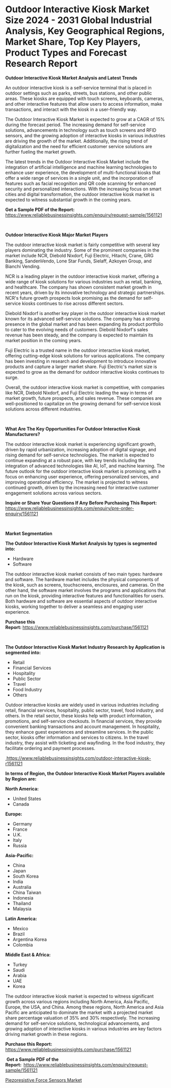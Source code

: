 <p><h1>Outdoor Interactive Kiosk Market Size 2024 - 2031 Global Industrial Analysis, Key Geographical Regions, Market Share, Top Key Players, Product Types and Forecast Research Report</h1></p><p><strong>Outdoor Interactive Kiosk Market Analysis and Latest Trends</strong></p>
<p><p>An outdoor interactive kiosk is a self-service terminal that is placed in outdoor settings such as parks, streets, bus stations, and other public areas. These kiosks are equipped with touch screens, keyboards, cameras, and other interactive features that allow users to access information, make transactions, and interact with the kiosk in a user-friendly way.</p><p>The Outdoor Interactive Kiosk Market is expected to grow at a CAGR of 15% during the forecast period. The increasing demand for self-service solutions, advancements in technology such as touch screens and RFID sensors, and the growing adoption of interactive kiosks in various industries are driving the growth of the market. Additionally, the rising trend of digitalization and the need for efficient customer service solutions are further fueling the market growth.</p><p>The latest trends in the Outdoor Interactive Kiosk Market include the integration of artificial intelligence and machine learning technologies to enhance user experience, the development of multi-functional kiosks that offer a wide range of services in a single unit, and the incorporation of features such as facial recognition and QR code scanning for enhanced security and personalized interactions. With the increasing focus on smart cities and digital transformation, the outdoor interactive kiosk market is expected to witness substantial growth in the coming years.</p></p>
<p><strong>Get a Sample PDF of the Report:&nbsp;</strong> <a href="https://www.reliablebusinessinsights.com/enquiry/request-sample/1561121">https://www.reliablebusinessinsights.com/enquiry/request-sample/1561121</a></p>
<p>&nbsp;</p>
<p><strong>Outdoor Interactive Kiosk Major Market Players</strong></p>
<p><p>The outdoor interactive kiosk market is fairly competitive with several key players dominating the industry. Some of the prominent companies in the market include NCR, Diebold Nixdorf, Fuji Electric, Hitachi, Crane, GRG Banking, SandenVendo, Lone Star Funds, Sielaff, Azkoyen Group, and Bianchi Vending.</p><p>NCR is a leading player in the outdoor interactive kiosk market, offering a wide range of kiosk solutions for various industries such as retail, banking, and healthcare. The company has shown consistent market growth in recent years, driven by its innovative technology and strategic partnerships. NCR's future growth prospects look promising as the demand for self-service kiosks continues to rise across different sectors.</p><p>Diebold Nixdorf is another key player in the outdoor interactive kiosk market known for its advanced self-service solutions. The company has a strong presence in the global market and has been expanding its product portfolio to cater to the evolving needs of customers. Diebold Nixdorf's sales revenue has been steady, and the company is expected to maintain its market position in the coming years.</p><p>Fuji Electric is a trusted name in the outdoor interactive kiosk market, offering cutting-edge kiosk solutions for various applications. The company has been investing in research and development to introduce innovative products and capture a larger market share. Fuji Electric's market size is expected to grow as the demand for outdoor interactive kiosks continues to surge.</p><p>Overall, the outdoor interactive kiosk market is competitive, with companies like NCR, Diebold Nixdorf, and Fuji Electric leading the way in terms of market growth, future prospects, and sales revenue. These companies are well-positioned to capitalize on the growing demand for self-service kiosk solutions across different industries.</p></p>
<p>&nbsp;</p>
<p><strong>What Are The Key Opportunities For Outdoor Interactive Kiosk Manufacturers?</strong></p>
<p><p>The outdoor interactive kiosk market is experiencing significant growth, driven by rapid urbanization, increasing adoption of digital signage, and rising demand for self-service technologies. The market is expected to continue expanding at a robust pace, with key trends including the integration of advanced technologies like AI, IoT, and machine learning. The future outlook for the outdoor interactive kiosk market is promising, with a focus on enhancing user experience, offering personalized services, and improving operational efficiency. The market is projected to witness continued growth, driven by the increasing need for interactive customer engagement solutions across various sectors.</p></p>
<p><strong>Inquire or Share Your Questions If Any Before Purchasing This Report:</strong> <a href="https://www.reliablebusinessinsights.com/enquiry/pre-order-enquiry/1561121">https://www.reliablebusinessinsights.com/enquiry/pre-order-enquiry/1561121</a></p>
<p>&nbsp;</p>
<p><strong>Market Segmentation</strong></p>
<p><strong>The Outdoor Interactive Kiosk Market Analysis by types is segmented into:</strong></p>
<p><ul><li>Hardware</li><li>Software</li></ul></p>
<p><p>The outdoor interactive kiosk market consists of two main types: hardware and software. The hardware market includes the physical components of the kiosk, such as screens, touchscreens, enclosures, and cameras. On the other hand, the software market involves the programs and applications that run on the kiosk, providing interactive features and functionalities for users. Both hardware and software are essential aspects of outdoor interactive kiosks, working together to deliver a seamless and engaging user experience.</p></p>
<p><strong>Purchase this Report:&nbsp;</strong><a href="https://www.reliablebusinessinsights.com/purchase/1561121">https://www.reliablebusinessinsights.com/purchase/1561121</a></p>
<p>&nbsp;</p>
<p><strong>The Outdoor Interactive Kiosk Market Industry Research by Application is segmented into:</strong></p>
<p><ul><li>Retail</li><li>Financial Services</li><li>Hospitality</li><li>Public Sector</li><li>Travel</li><li>Food Industry</li><li>Others</li></ul></p>
<p><p>Outdoor interactive kiosks are widely used in various industries including retail, financial services, hospitality, public sector, travel, food industry, and others. In the retail sector, these kiosks help with product information, promotions, and self-service checkouts. In financial services, they provide convenient banking transactions and account management. In hospitality, they enhance guest experiences and streamline services. In the public sector, kiosks offer information and services to citizens. In the travel industry, they assist with ticketing and wayfinding. In the food industry, they facilitate ordering and payment processes.</p></p>
<p><a href="https://www.reliablebusinessinsights.com/outdoor-interactive-kiosk-r1561121">&nbsp;https://www.reliablebusinessinsights.com/outdoor-interactive-kiosk-r1561121</a></p>
<p><strong>In terms of Region, the Outdoor Interactive Kiosk Market Players available by Region are:</strong></p>
<p>
    <p> <strong> North America: </strong>
        <ul>
            <li>United States</li>
            <li>Canada</li>
        </ul>
        </p> 
    <p> <strong> Europe: </strong>
        <ul>
            <li>Germany</li>
            <li>France</li>
            <li>U.K.</li>
            <li>Italy</li>
            <li>Russia</li>
        </ul>
        </p> 
    <p> <strong> Asia-Pacific: </strong>
        <ul>
            <li>China</li>
            <li>Japan</li>
            <li>South Korea</li>
            <li>India</li>
            <li>Australia</li>
            <li>China Taiwan</li>
            <li>Indonesia</li>
            <li>Thailand</li>
            <li>Malaysia</li>
        </ul>
        </p> 
    <p> <strong> Latin America: </strong>
        <ul>
            <li>Mexico</li>
            <li>Brazil</li>
            <li>Argentina Korea</li>
            <li>Colombia</li>
        </ul>
        </p> 
    <p> <strong> Middle East & Africa: </strong>
        <ul>
            <li>Turkey</li>
            <li>Saudi</li>
            <li>Arabia</li>
            <li>UAE</li>
            <li>Korea</li>
        </ul>
    </p>
    </p>
<p><p>The outdoor interactive kiosk market is expected to witness significant growth across various regions including North America, Asia Pacific, Europe, the USA, and China. Among these regions, North America and Asia Pacific are anticipated to dominate the market with a projected market share percentage valuation of 35% and 30% respectively. The increasing demand for self-service solutions, technological advancements, and growing adoption of interactive kiosks in various industries are key factors driving market growth in these regions.</p></p>
<p><strong>Purchase this Report: </strong><a href="https://www.reliablebusinessinsights.com/purchase/1561121">https://www.reliablebusinessinsights.com/purchase/1561121</a></p>
<p>&nbsp;<strong>Get a Sample PDF of the Report:&nbsp;&nbsp;</strong><a href="https://www.reliablebusinessinsights.com/enquiry/request-sample/1561121">https://www.reliablebusinessinsights.com/enquiry/request-sample/1561121</a></p>
<p><strong></strong></p>
<p><p><a href="https://github.com/JameTravis/Market-Research-Report-List-6/blob/main/piezoresistive-force-sensors-market.md">Piezoresistive Force Sensors Market</a></p></p>